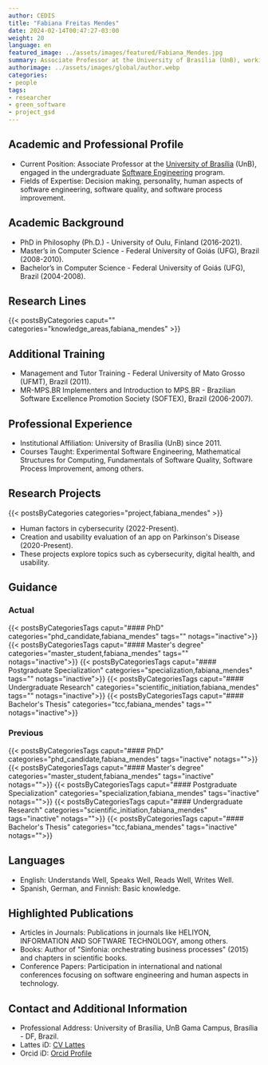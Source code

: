 ```yaml
---
author: CEDIS
title: "Fabiana Freitas Mendes"
date: 2024-02-14T00:47:27-03:00
weight: 20
language: en
featured_image: ../assets/images/featured/Fabiana_Mendes.jpg
summary: Associate Professor at the University of Brasília (UnB), working in the undergraduate Software Engineering program.
authorimage: ../assets/images/global/author.webp
categories:
- people
tags: 
- researcher
- green_software
- project_gsd
---
```

## Academic and Professional Profile
- Current Position: Associate Professor at the [University of Brasília](https://www.unb.br/) (UnB), engaged in the undergraduate [Software Engineering](http://software.unb.br/) program.
- Fields of Expertise: Decision making, personality, human aspects of software engineering, software quality, and software process improvement.
## Academic Background
- PhD in Philosophy (Ph.D.) - University of Oulu, Finland (2016-2021).
- Master’s in Computer Science - Federal University of Goiás (UFG), Brazil (2008-2010).
- Bachelor’s in Computer Science - Federal University of Goiás (UFG), Brazil (2004-2008).
## Research Lines
{{< postsByCategories caput="" categories="knowledge_areas,fabiana_mendes" >}}
## Additional Training
- Management and Tutor Training - Federal University of Mato Grosso (UFMT), Brazil (2011).
- MR-MPS.BR Implementers and Introduction to MPS.BR - Brazilian Software Excellence Promotion Society (SOFTEX), Brazil (2006-2007).
## Professional Experience
- Institutional Affiliation: University of Brasília (UnB) since 2011.
- Courses Taught: Experimental Software Engineering, Mathematical Structures for Computing, Fundamentals of Software Quality, Software Process Improvement, among others.
## Research Projects
{{< postsByCategories categories="project,fabiana_mendes" >}}
- Human factors in cybersecurity (2022-Present).
- Creation and usability evaluation of an app on Parkinson's Disease (2020-Present).
- These projects explore topics such as cybersecurity, digital health, and usability.
## Guidance
### Actual
{{< postsByCategoriesTags caput="#### PhD" categories="phd_candidate,fabiana_mendes" tags="" notags="inactive">}}
{{< postsByCategoriesTags caput="#### Master's degree" categories="master_student,fabiana_mendes" tags="" notags="inactive">}}
{{< postsByCategoriesTags caput="#### Postgraduate Specialization" categories="specialization,fabiana_mendes" tags="" notags="inactive">}}
{{< postsByCategoriesTags caput="#### Undergraduate Research" categories="scientific_initiation,fabiana_mendes" tags="" notags="inactive">}}
{{< postsByCategoriesTags caput="#### Bachelor's Thesis" categories="tcc,fabiana_mendes" tags="" notags="inactive">}}

### Previous
{{< postsByCategoriesTags caput="#### PhD" categories="phd_candidate,fabiana_mendes" tags="inactive" notags="">}}
{{< postsByCategoriesTags caput="#### Master's degree" categories="master_student,fabiana_mendes" tags="inactive" notags="">}}
{{< postsByCategoriesTags caput="#### Postgraduate Specialization" categories="specialization,fabiana_mendes" tags="inactive" notags="">}}
{{< postsByCategoriesTags caput="#### Undergraduate Research" categories="scientific_initiation,fabiana_mendes" tags="inactive" notags="">}}
{{< postsByCategoriesTags caput="#### Bachelor's Thesis" categories="tcc,fabiana_mendes" tags="inactive" notags="">}}
## Languages
- English: Understands Well, Speaks Well, Reads Well, Writes Well.
- Spanish, German, and Finnish: Basic knowledge.
## Highlighted Publications
- Articles in Journals: Publications in journals like HELIYON, INFORMATION AND SOFTWARE TECHNOLOGY, among others.
- Books: Author of "Sinfonia: orchestrating business processes" (2015) and chapters in scientific books.
- Conference Papers: Participation in international and national conferences focusing on software engineering and human aspects in technology.
## Contact and Additional Information
- Professional Address: University of Brasília, UnB Gama Campus, Brasília - DF, Brazil.
- Lattes iD: [CV Lattes](http://lattes.cnpq.br/7675506667619564)
- Orcid iD: [Orcid Profile](https://orcid.org/0000-0002-1724-2044)